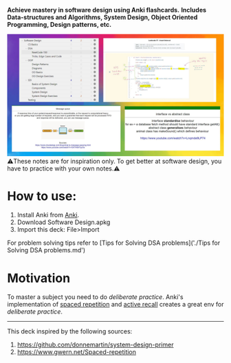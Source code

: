 **Achieve mastery in software design using Anki flashcards.**
**Includes Data-structures and Algorithms, System Design, Object Oriented Programming, Design patterns, etc.**

<picture>
  <source media="(prefers-color-scheme: dark)" srcset="./screenshot-anki-decks.jpg">
  <source media="(prefers-color-scheme: light)" srcset="./screenshot-anki-decks.jpg">
  <img alt="screenshots" src="./screenshot-anki-decks.jpg">
</picture>
⚠️These notes are for inspiration only. To get better at software design, you have to practice with your own notes.⚠️

# How to use:

1. Install Anki from [Anki](https://apps.ankiweb.net/).
2. Download Software Design.apkg
3. Import this deck: File>Import

For problem solving tips refer to [Tips for Solving DSA problems]('./Tips for Solving DSA problems.md')

# Motivation

To master a subject you need to do _deliberate practice_.
Anki's implementation of [spaced repetition](https://www.gwern.net/Spaced-repetition) and [active recall](https://en.wikipedia.org/wiki/Testing_effect) creates a great env for _deliberate practice_.

---

This deck inspired by the following sources:

1. https://github.com/donnemartin/system-design-primer
2. https://www.gwern.net/Spaced-repetition
